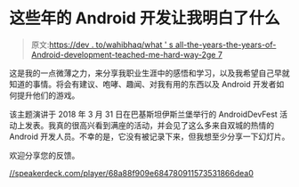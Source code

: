 # 这些年的 Android 开发让我明白了什么

> 原文:[https://dev . to/wahibhaq/what ' s all-the-years-the-years-of-Android-development-teached-me-hard-way-2ge 7](https://dev.to/wahibhaq/what-all-these-years-of-android-development-have-taught-me-the-hard-way-2ge7)

这是我的一点微薄之力，来分享我职业生涯中的感悟和学习，以及我希望自己早就知道的事情。将会有建议、咆哮、趣闻、对我有用的东西以及 Android 开发者如何提升他们的游戏。

该主题演讲于 2018 年 3 月 31 日在巴基斯坦伊斯兰堡举行的 AndroidDevFest 活动上发表。我真的很高兴看到满座的活动，并会见了这么多来自双城的热情的 Android 开发人员。不幸的是，它没有被记录下来，但我想至少分享一下幻灯片。

欢迎分享您的反馈。

[//speakerdeck.com/player/68a88f909e684780911573531866dea0](//speakerdeck.com/player/68a88f909e684780911573531866dea0)